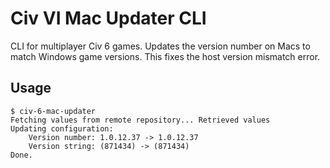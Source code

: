# Civ VI Mac Updater CLI
CLI for multiplayer Civ 6 games. Updates the version number on Macs to match Windows game versions. This fixes the host version mismatch error.


## Usage

```console
$ civ-6-mac-updater
Fetching values from remote repository... Retrieved values
Updating configuration:
	Version number: 1.0.12.37 -> 1.0.12.37
	Version string: (871434) -> (871434)
Done.
```